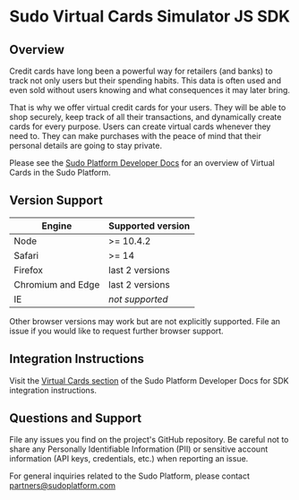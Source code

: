 # Sudo Virtual Cards Simulator JS SDK

## Overview

Credit cards have long been a powerful way for retailers (and banks) to track not only users but their spending habits. This data is often used and even sold without users knowing and what consequences it may later bring.

That is why we offer virtual credit cards for your users. They will be able to shop securely, keep track of all their transactions, and dynamically create cards for every purpose. Users can create virtual cards whenever they need to. They can make purchases with the peace of mind that their personal details are going to stay private.

Please see the [Sudo Platform Developer Docs](https://sudoplatform.com/docs) for an overview of Virtual Cards in the Sudo Platform.


## Version Support
| Engine            | Supported version |
| ----------------- | ----------------- |
| Node              | >= 10.4.2         |
| Safari            | >= 14             |
| Firefox           | last 2 versions   |
| Chromium and Edge | last 2 versions   |
| IE                | _not supported_   |

Other browser versions may work but are not explicitly supported.
File an issue if you would like to request further browser support.

## Integration Instructions

Visit the [Virtual Cards section](https://sudoplatform.com/docs) of the Sudo Platform Developer Docs for SDK integration instructions.


## Questions and Support

File any issues you find on the project's GitHub repository. Be careful not to share any Personally Identifiable Information (PII) or sensitive account information (API keys, credentials, etc.) when reporting an issue.

For general inquiries related to the Sudo Platform, please contact [partners@sudoplatform.com](mailto:partners@sudoplatform.com)
